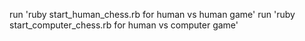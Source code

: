 run 'ruby start_human_chess.rb for human vs human game'
run 'ruby start_computer_chess.rb for human vs computer game'